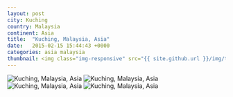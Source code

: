 ```yaml
---
layout: post
city: Kuching
country: Malaysia
continent: Asia
title:  "Kuching, Malaysia, Asia"
date:   2015-02-15 15:44:43 +0000
categories: asia malaysia
thumbnail: <img class="img-responsive" src="{{ site.github.url }}/img/thumbnails/kuching-malaysia-4.jpg" alt="Kuching Malaysia" />
---
```


<div class="img-container">
	<img class="img-responsive" src="{{ site.github.url }}/img/countries/malaysia/kuching-malaysia-1.jpg" alt="Kuching, Malaysia, Asia"/>
	<img class="img-responsive" src="{{ site.github.url }}/img/countries/malaysia/kuching-malaysia-2.jpg" alt="Kuching, Malaysia, Asia"/>
	<img class="img-responsive" src="{{ site.github.url }}/img/countries/malaysia/kuching-malaysia-3.jpg" alt="Kuching, Malaysia, Asia"/>
	<img class="img-responsive" src="{{ site.github.url }}/img/countries/malaysia/kuching-malaysia-4.jpg" alt="Kuching, Malaysia, Asia"/>
</div>
